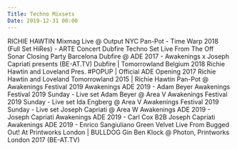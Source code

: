 ```yaml
---
Title: Techno Mixsets
Date: 2019-12-31 00:00
---
```


<youtube source="C5PSxe6iCnI">
    RICHIE HAWTIN Mixmag Live @ Output NYC
</youtube>

<youtube source="T_4ML45Op5c">
    Pan-Pot - Time Warp 2018 (Full Set HiRes) - ARTE Concert
</youtube>

<youtube source="TsSj35zj3rA">
    Dubfire Techno Set Live From The Off Sonar Closing Party Barcelona
</youtube>

<youtube source="vqtCcmJhZbw">
    Dubfire @ ADE 2017 - Awakenings x Joseph Capriati presents (BE-AT.TV)
</youtube>

<youtube source="obs7fXjvA88">
    Dubfire | Tomorrowland Belgium 2018
</youtube>

<youtube source="-QnzH1tfLMc">
    Richie Hawtin and Loveland Pres. #POPUP | Official ADE Opening 2017
</youtube>

<youtube source="QAWqZfGN1wg">
    Richie Hawtin and Loveland
</youtube>

<youtube source="OJlwZAHp6Fk">
    Tomorrowland 2015 | Richie Hawtin
</youtube>

<youtube source="G2ZLI3Wilpk">
    Pan-Pot @ Awakenings Festival 2019
</youtube>

<youtube source="FNe-ad2LNwc">
    Awakenings ADE 2019 - Adam Beyer
</youtube>

<youtube source="_4eUkff6vzQ">
    Awakenings Festival 2019 Sunday - Live set Adam Beyer @ Area V
</youtube>

<youtube source="5ha4CNO2NGo">
    Awakenings Festival 2019 Sunday - Live set Ida Engberg @ Area V
</youtube>

<youtube source="AqAH_JJyRj0">
    Awakenings Festival 2019 Sunday - Live set Joseph Capriati @ Area W
</youtube>

<youtube source="DnUEszxEgfw">
    Awakenings ADE 2019 - Joseph Capriati
</youtube>

<youtube source="7vwcmSZtbvw">
    Awakenings ADE 2019 - Carl Cox B2B Joseph Capriati
</youtube>

<youtube source="dSztmiTGi2U">
    Awakenings ADE 2019 - Enrico Sangiuliano
</youtube>

<youtube source="ZyOpubDs-qI">
    Green Velvet Live From Bugged Out! At Printworks London | BULLDOG Gin
</youtube>

<youtube source="LnALaD14CH4">
    Ben Klock @ Photon, Printworks London 2017 (BE-AT.TV)
</youtube>
